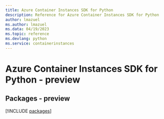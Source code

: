 ```yaml
---
title: Azure Container Instances SDK for Python
description: Reference for Azure Container Instances SDK for Python
author: lmazuel
ms.author: lmazuel
ms.data: 04/19/2023
ms.topic: reference
ms.devlang: python
ms.service: containerinstances
---
```

# Azure Container Instances SDK for Python - preview
## Packages - preview
[!INCLUDE [packages](container-instances-index.md)]
